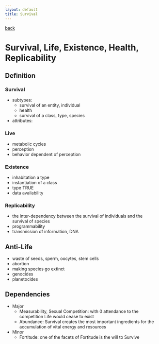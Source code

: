 ```yaml
---
layout: default
title: Survival
---
```

[back](./)

# Survival, Life, Existence, Health, Replicability

## Definition

### Survival

- subtypes:
    - survival of an entity, individual
    - health
    - survival of a class, type, species
- attributes:

### Live

- metabolic cycles
- perception
- behavior dependent of perception

### Existence

- inhabitation a type
- instantiation of a class
- type TRUE
- data availability

### Replicability

- the inter-dependency between the survival of individuals and the survival of species
- programmability
- transmission of information, DNA

## Anti-Life

- waste of seeds, sperm, oocytes, stem cells
- abortion
- making species go extinct
- genocides
- planetocides

## Dependencies

- Major
    - Measurability, Sexual Competition: with 0 attendance to the competition Life would cease to exist
    - Abundance: Survival creates the most important ingredients for the accumulation of vital energy and resources
- Minor
    - Fortitude: one of the facets of Fortitude is the will to Survive
